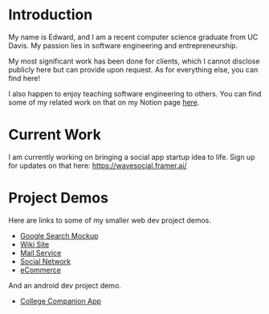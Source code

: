 # Introduction
My name is Edward, and I am a recent computer science graduate from UC Davis. My passion lies in software engineering and entrepreneurship. 

My most significant work has been done for clients, which I cannot disclose publicly here but can provide upon request. As for everything else, you can find here!

I also happen to enjoy teaching software engineering to others. You can find some of my related work on that on my Notion page [here](https://www.notion.so/Docs-d0a7a9049b5949f9924693a110d79158).

# Current Work
I am currently working on bringing a social app startup idea to life. Sign up for updates on that here: https://wavesocial.framer.ai/

# Project Demos
Here are links to some of my smaller web dev project demos.
- [Google Search Mockup](https://www.youtube.com/watch?v=S8hx2Vrcra4)
- [Wiki Site](https://www.youtube.com/watch?v=cGWEJcHwp7c)
- [Mail Service](https://www.youtube.com/watch?v=5ocfkS14erg)
- [Social Network](https://www.youtube.com/watch?v=2Khek1sbI-Y)
- [eCommerce](https://www.youtube.com/watch?v=sBTn0KrlYVQ)

And an android dev project demo.
- [College Companion App](https://www.youtube.com/watch?v=By6xliU4ovQ)

<!--
**edjohn/edjohn** is a ✨ _special_ ✨ repository because its `README.md` (this file) appears on your GitHub profile.

Here are some ideas to get you started:

- 🔭 I’m currently working on ...
- 🌱 I’m currently learning ...
- 👯 I’m looking to collaborate on ...
- 🤔 I’m looking for help with ...
- 💬 Ask me about ...
- 📫 How to reach me: ...
- 😄 Pronouns: ...
- ⚡ Fun fact: ...
-->
